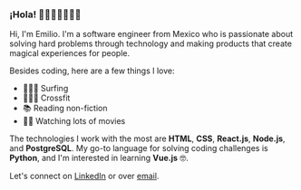 ### ¡Hola! 👋🏽👨🏽‍💻🇲🇽

Hi, I'm Emilio. I'm a software engineer from Mexico who is passionate about solving hard problems through technology and making products that create magical experiences for people.

Besides coding, here are a few things I love:
- 🏄🏽‍♂️ Surfing
- 🏋🏽‍♂️ Crossfit
- 📚 Reading non-fiction
- 🎥🍿 Watching lots of movies

The technologies I work with the most are **HTML**, **CSS**, **React.js**, **Node.js**, and **PostgreSQL**. My go-to language for solving coding challenges is **Python**, and I'm interested in learning **Vue.js** 🤓.

Let's connect on [LinkedIn](https://www.linkedin.com/in/emilioramirezeguia/) or over [email](mailto:emilio.ramirez@hey.com).

<!--
**emilioramirezeguia/emilioramirezeguia** is a ✨ _special_ ✨ repository because its `README.md` (this file) appears on your GitHub profile.

Here are some ideas to get you started:

- 🔭 I’m currently working on ...
- 🌱 I’m currently learning ...
- 👯 I’m looking to collaborate on ...
- 🤔 I’m looking for help with ...
- 💬 Ask me about ...
- 📫 How to reach me: ...
- 😄 Pronouns: ...
- ⚡ Fun fact: ...
-->
